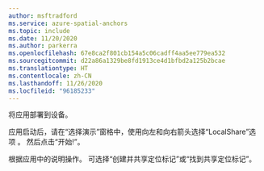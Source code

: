 ```yaml
---
author: msftradford
ms.service: azure-spatial-anchors
ms.topic: include
ms.date: 11/20/2020
ms.author: parkerra
ms.openlocfilehash: 67e8ca2f801cb154a5c06cadff4aa5ee779ea532
ms.sourcegitcommit: d22a86a1329be8fd1913ce4d1bfbd2a125b2bcae
ms.translationtype: HT
ms.contentlocale: zh-CN
ms.lasthandoff: 11/26/2020
ms.locfileid: "96185233"
---
```

将应用部署到设备。 

应用启动后，请在“选择演示”窗格中，使用向左和向右箭头选择“LocalShare”选项 。 然后点击“开始!”。 

根据应用中的说明操作。 可选择“创建并共享定位标记”或“找到共享定位标记”。
